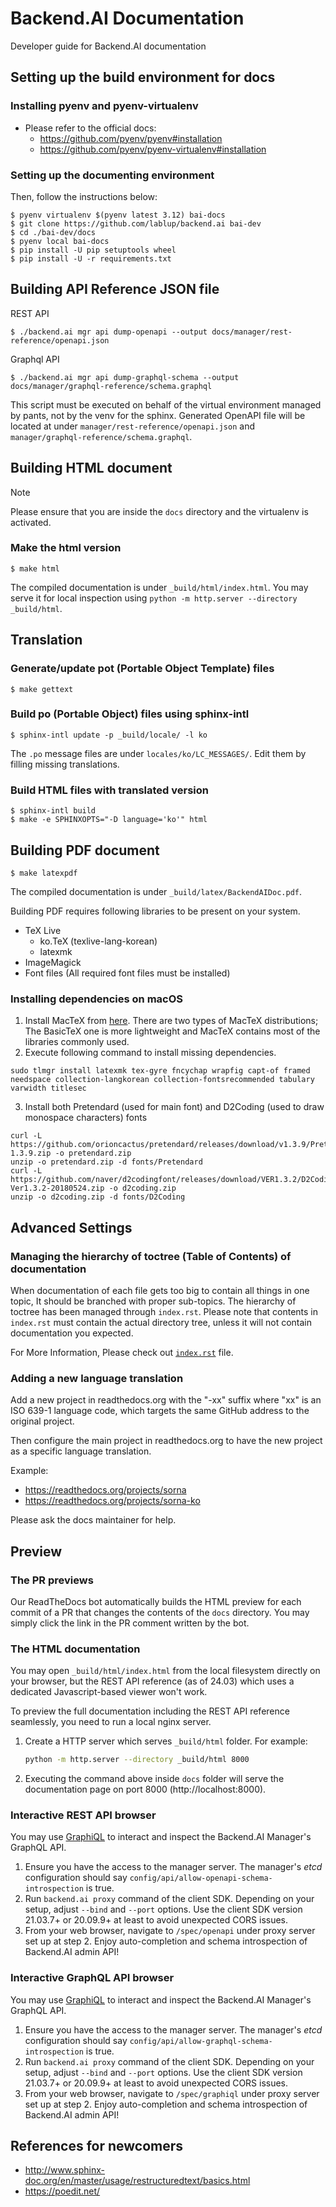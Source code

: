 # Backend.AI Documentation

Developer guide for Backend.AI documentation
    

## Setting up the build environment for docs

### Installing pyenv and pyenv-virtualenv  

* Please refer to the official docs:
  - https://github.com/pyenv/pyenv#installation
  - https://github.com/pyenv/pyenv-virtualenv#installation

### Setting up the documenting environment

Then, follow the instructions below:

```console
$ pyenv virtualenv $(pyenv latest 3.12) bai-docs
$ git clone https://github.com/lablup/backend.ai bai-dev
$ cd ./bai-dev/docs
$ pyenv local bai-docs
$ pip install -U pip setuptools wheel
$ pip install -U -r requirements.txt
```  


## Building API Reference JSON file     
REST API
```console
$ ./backend.ai mgr api dump-openapi --output docs/manager/rest-reference/openapi.json
```
Graphql API
```console
$ ./backend.ai mgr api dump-graphql-schema --output docs/manager/graphql-reference/schema.graphql
```
This script must be executed on behalf of the virtual environment managed by pants, not by the venv for the sphinx.
Generated OpenAPI file will be located at under `manager/rest-reference/openapi.json` and `manager/graphql-reference/schema.graphql`.


## Building HTML document

> [!NOTE]
> Please ensure that you are inside the `docs` directory and the virtualenv is activated.

### Make the html version

```console
$ make html
```

The compiled documentation is under `_build/html/index.html`.
You may serve it for local inspection using `python -m http.server --directory _build/html`.


## Translation

### Generate/update pot (Portable Object Template) files

```console
$ make gettext
```

### Build po (Portable Object) files using sphinx-intl

```console
$ sphinx-intl update -p _build/locale/ -l ko
```

The `.po` message files are under `locales/ko/LC_MESSAGES/`.
Edit them by filling missing translations.

### Build HTML files with translated version

```console
$ sphinx-intl build
$ make -e SPHINXOPTS="-D language='ko'" html
```


## Building PDF document

```console
$ make latexpdf
```

The compiled documentation is under `_build/latex/BackendAIDoc.pdf`.

Building PDF requires following libraries to be present on your system.

* TeX Live
  - ko.TeX (texlive-lang-korean)
  - latexmk
* ImageMagick
* Font files (All required font files must be installed)

### Installing dependencies on macOS
1. Install MacTeX from [here](https://www.tug.org/mactex/). There are two types of MacTeX distributions; The BasicTeX one is more lightweight and MacTeX contains most of the libraries commonly used.
2. Execute following command to install missing dependencies.
```console
sudo tlmgr install latexmk tex-gyre fncychap wrapfig capt-of framed needspace collection-langkorean collection-fontsrecommended tabulary varwidth titlesec
```
3. Install both Pretendard (used for main font) and D2Coding (used to draw monospace characters) fonts
```console
curl -L https://github.com/orioncactus/pretendard/releases/download/v1.3.9/Pretendard-1.3.9.zip -o pretendard.zip
unzip -o pretendard.zip -d fonts/Pretendard
curl -L https://github.com/naver/d2codingfont/releases/download/VER1.3.2/D2Coding-Ver1.3.2-20180524.zip -o d2coding.zip
unzip -o d2coding.zip -d fonts/D2Coding
```


## Advanced Settings

### Managing the hierarchy of toctree (Table of Contents) of documentation

When documentation of each file gets too big to contain all things in one topic,
It should be branched with proper sub-topics.
The hierarchy of toctree has been managed through `index.rst`.
Please note that contents in `index.rst` must contain the actual directory tree, unless it will not contain documentation you expected.

For More Information, Please check out [`index.rst`](https://github.com/lablup/backend.ai/blob/main/docs/index.rst) file.

### Adding a new language translation

Add a new project in readthedocs.org with the "-xx" suffix
where "xx" is an ISO 639-1 language code, which targets
the same GitHub address to the original project.

Then configure the main project in readthedocs.org to have
the new project as a specific language translation.

Example:

* https://readthedocs.org/projects/sorna
* https://readthedocs.org/projects/sorna-ko

Please ask the docs maintainer for help.


## Preview

### The PR previews

Our ReadTheDocs bot automatically builds the HTML preview for each commit of a PR that changes
the contents of the `docs` directory.
You may simply click the link in the PR comment written by the bot.

### The HTML documentation

You may open `_build/html/index.html` from the local filesystem directly on your browser,
but the REST API reference (as of 24.03) which uses a dedicated Javascript-based viewer won't work.

To preview the full documentation including the REST API reference seamlessly, you need to run a local nginx server.

1. Create a HTTP server which serves `_build/html` folder. For example:
   ```bash
   python -m http.server --directory _build/html 8000
   ```
2. Executing the command above inside `docs` folder will serve the documentation page on port 8000 (http://localhost:8000).


### Interactive REST API browser

You may use [GraphiQL](https://github.com/graphql/graphiql/tree/main/packages/graphiql#graphiql)
to interact and inspect the Backend.AI Manager's GraphQL API.

1. Ensure you have the access to the manager server.
   The manager's *etcd* configuration should say `config/api/allow-openapi-schema-introspection` is true.
2. Run `backend.ai proxy` command of the client SDK.  Depending on your setup, adjust `--bind` and `--port` options.
   Use the client SDK version 21.03.7+ or 20.09.9+ at least to avoid unexpected CORS issues.
3. From your web browser, navigate to `/spec/openapi` under proxy server set up at step 2.
   Enjoy auto-completion and schema introspection of Backend.AI admin API!

### Interactive GraphQL API browser

You may use [GraphiQL](https://github.com/graphql/graphiql/tree/main/packages/graphiql#graphiql)
to interact and inspect the Backend.AI Manager's GraphQL API.

1. Ensure you have the access to the manager server.
   The manager's *etcd* configuration should say `config/api/allow-graphql-schema-introspection` is true.
2. Run `backend.ai proxy` command of the client SDK.  Depending on your setup, adjust `--bind` and `--port` options.
   Use the client SDK version 21.03.7+ or 20.09.9+ at least to avoid unexpected CORS issues.
3. From your web browser, navigate to `/spec/graphiql` under proxy server set up at step 2.
   Enjoy auto-completion and schema introspection of Backend.AI admin API!


## References for newcomers

- http://www.sphinx-doc.org/en/master/usage/restructuredtext/basics.html
- https://poedit.net/

